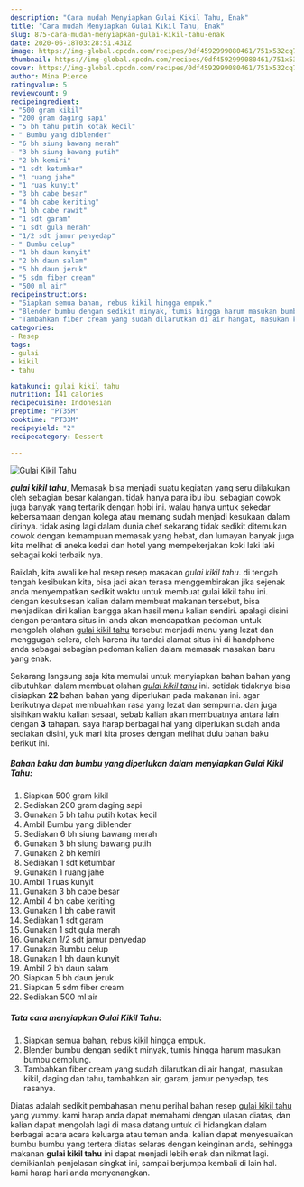 ```yaml
---
description: "Cara mudah Menyiapkan Gulai Kikil Tahu, Enak"
title: "Cara mudah Menyiapkan Gulai Kikil Tahu, Enak"
slug: 875-cara-mudah-menyiapkan-gulai-kikil-tahu-enak
date: 2020-06-18T03:28:51.431Z
image: https://img-global.cpcdn.com/recipes/0df4592999080461/751x532cq70/gulai-kikil-tahu-foto-resep-utama.jpg
thumbnail: https://img-global.cpcdn.com/recipes/0df4592999080461/751x532cq70/gulai-kikil-tahu-foto-resep-utama.jpg
cover: https://img-global.cpcdn.com/recipes/0df4592999080461/751x532cq70/gulai-kikil-tahu-foto-resep-utama.jpg
author: Mina Pierce
ratingvalue: 5
reviewcount: 9
recipeingredient:
- "500 gram kikil"
- "200 gram daging sapi"
- "5 bh tahu putih kotak kecil"
- " Bumbu yang diblender"
- "6 bh siung bawang merah"
- "3 bh siung bawang putih"
- "2 bh kemiri"
- "1 sdt ketumbar"
- "1 ruang jahe"
- "1 ruas kunyit"
- "3 bh cabe besar"
- "4 bh cabe keriting"
- "1 bh cabe rawit"
- "1 sdt garam"
- "1 sdt gula merah"
- "1/2 sdt jamur penyedap"
- " Bumbu celup"
- "1 bh daun kunyit"
- "2 bh daun salam"
- "5 bh daun jeruk"
- "5 sdm fiber cream"
- "500 ml air"
recipeinstructions:
- "Siapkan semua bahan, rebus kikil hingga empuk."
- "Blender bumbu dengan sedikit minyak, tumis hingga harum masukan bumbu cemplung."
- "Tambahkan fiber cream yang sudah dilarutkan di air hangat, masukan kikil, daging dan tahu, tambahkan air, garam, jamur penyedap, tes rasanya."
categories:
- Resep
tags:
- gulai
- kikil
- tahu

katakunci: gulai kikil tahu 
nutrition: 141 calories
recipecuisine: Indonesian
preptime: "PT35M"
cooktime: "PT33M"
recipeyield: "2"
recipecategory: Dessert

---
```



![Gulai Kikil Tahu](https://img-global.cpcdn.com/recipes/0df4592999080461/751x532cq70/gulai-kikil-tahu-foto-resep-utama.jpg)

<b><i>gulai kikil tahu</i></b>, Memasak bisa menjadi suatu kegiatan yang seru dilakukan oleh sebagian besar kalangan. tidak hanya para ibu ibu, sebagian cowok juga banyak yang tertarik dengan hobi ini. walau hanya untuk sekedar kebersamaan dengan kolega atau memang sudah menjadi kesukaan dalam dirinya. tidak asing lagi dalam dunia chef sekarang tidak sedikit ditemukan cowok dengan kemampuan memasak yang hebat, dan lumayan banyak juga kita melihat di aneka kedai dan hotel yang mempekerjakan koki laki laki sebagai koki terbaik nya.



Baiklah, kita awali ke hal resep resep masakan <i>gulai kikil tahu</i>. di tengah tengah kesibukan kita, bisa jadi akan terasa menggembirakan jika sejenak anda menyempatkan sedikit waktu untuk membuat gulai kikil tahu ini. dengan kesuksesan kalian dalam membuat makanan tersebut, bisa menjadikan diri kalian bangga akan hasil menu kalian sendiri. apalagi disini dengan perantara situs ini anda akan mendapatkan pedoman untuk mengolah olahan <u>gulai kikil tahu</u> tersebut menjadi menu yang lezat dan menggugah selera, oleh karena itu tandai alamat situs ini di handphone anda sebagai sebagian pedoman kalian dalam memasak masakan baru yang enak.


Sekarang langsung saja kita memulai untuk menyiapkan bahan bahan yang dibutuhkan dalam membuat olahan <u><i>gulai kikil tahu</i></u> ini. setidak tidaknya bisa disiapkan <b>22</b> bahan bahan yang diperlukan pada makanan ini. agar berikutnya dapat membuahkan rasa yang lezat dan sempurna. dan juga sisihkan waktu kalian sesaat, sebab kalian akan membuatnya antara lain dengan <b>3</b> tahapan. saya harap berbagai hal yang diperlukan sudah anda sediakan disini, yuk mari kita proses dengan melihat dulu bahan baku berikut ini.

<!--inarticleads1-->

##### Bahan baku dan bumbu yang diperlukan dalam menyiapkan Gulai Kikil Tahu:

1. Siapkan 500 gram kikil
1. Sediakan 200 gram daging sapi
1. Gunakan 5 bh tahu putih kotak kecil
1. Ambil  Bumbu yang diblender
1. Sediakan 6 bh siung bawang merah
1. Gunakan 3 bh siung bawang putih
1. Gunakan 2 bh kemiri
1. Sediakan 1 sdt ketumbar
1. Gunakan 1 ruang jahe
1. Ambil 1 ruas kunyit
1. Gunakan 3 bh cabe besar
1. Ambil 4 bh cabe keriting
1. Gunakan 1 bh cabe rawit
1. Sediakan 1 sdt garam
1. Gunakan 1 sdt gula merah
1. Gunakan 1/2 sdt jamur penyedap
1. Gunakan  Bumbu celup
1. Gunakan 1 bh daun kunyit
1. Ambil 2 bh daun salam
1. Siapkan 5 bh daun jeruk
1. Siapkan 5 sdm fiber cream
1. Sediakan 500 ml air




<!--inarticleads2-->

##### Tata cara menyiapkan Gulai Kikil Tahu:

1. Siapkan semua bahan, rebus kikil hingga empuk.
1. Blender bumbu dengan sedikit minyak, tumis hingga harum masukan bumbu cemplung.
1. Tambahkan fiber cream yang sudah dilarutkan di air hangat, masukan kikil, daging dan tahu, tambahkan air, garam, jamur penyedap, tes rasanya.




Diatas adalah sedikit pembahasan menu perihal bahan resep <u>gulai kikil tahu</u> yang yummy. kami harap anda dapat memahami dengan ulasan diatas, dan kalian dapat mengolah lagi di masa datang untuk di hidangkan dalam berbagai acara acara keluarga atau teman anda. kalian dapat menyesuaikan bumbu bumbu yang tertera diatas selaras dengan keinginan anda, sehingga makanan <b>gulai kikil tahu</b> ini dapat menjadi lebih enak dan nikmat lagi. demikianlah penjelasan singkat ini, sampai berjumpa kembali di lain hal. kami harap hari anda menyenangkan.
